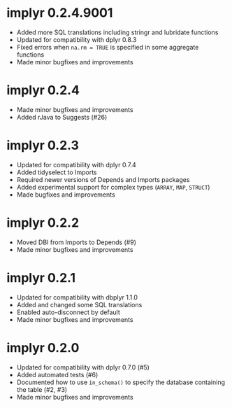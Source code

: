 # implyr 0.2.4.9001

* Added more SQL translations including stringr and lubridate functions
* Updated for compatibility with dplyr 0.8.3
* Fixed errors when `na.rm = TRUE` is specified in some aggregate functions
* Made minor bugfixes and improvements

# implyr 0.2.4

* Made minor bugfixes and improvements
* Added rJava to Suggests (#26)

# implyr 0.2.3

* Updated for compatibility with dplyr 0.7.4
* Added tidyselect to Imports
* Required newer versions of Depends and Imports packages
* Added experimental support for complex types (`ARRAY`, `MAP`, `STRUCT`)
* Made bugfixes and improvements

# implyr 0.2.2

* Moved DBI from Imports to Depends (#9)
* Made minor bugfixes and improvements

# implyr 0.2.1

* Updated for compatibility with dbplyr 1.1.0
* Added and changed some SQL translations
* Enabled auto-disconnect by default
* Made minor bugfixes and improvements

# implyr 0.2.0

* Updated for compatibility with dplyr 0.7.0 (#5)
* Added automated tests (#6)
* Documented how to use `in_schema()` to specify the database containing the table (#2, #3)
* Made minor bugfixes and improvements
